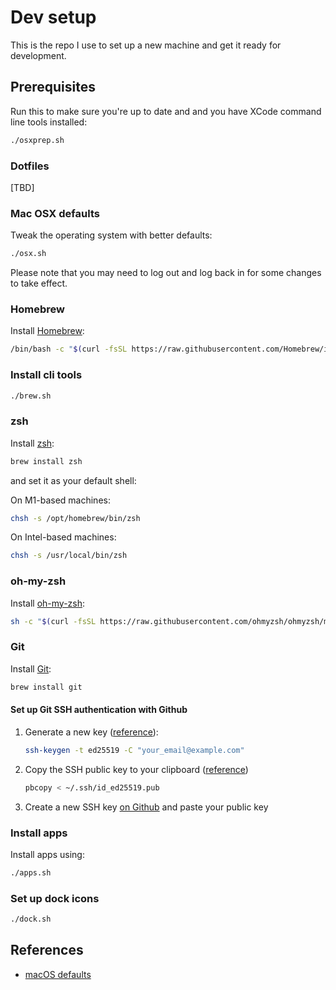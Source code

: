 # Dev setup

This is the repo I use to set up a new machine and get it ready for development.

## Prerequisites

Run this to make sure you're up to date and and you have XCode command line tools installed:

```bash
./osxprep.sh
```

###  Dotfiles

[TBD]

### Mac OSX defaults

Tweak the operating system with better defaults:

```bash
./osx.sh
```

Please note that you may need to log out and log back in for some changes to take effect.

### Homebrew

Install [Homebrew](https://docs.brew.sh/Installation):

```bash
/bin/bash -c "$(curl -fsSL https://raw.githubusercontent.com/Homebrew/install/master/install.sh)"
```

### Install cli tools

```bash
./brew.sh
```

### zsh

Install [zsh](https://github.com/ohmyzsh/ohmyzsh/wiki/Installing-ZSH):

```bash
brew install zsh
```

and set it as your default shell:

On M1-based machines:
```bash
chsh -s /opt/homebrew/bin/zsh
```

On Intel-based machines:
```bash
chsh -s /usr/local/bin/zsh
```

### oh-my-zsh

Install [oh-my-zsh](https://ohmyz.sh/):

```bash
sh -c "$(curl -fsSL https://raw.githubusercontent.com/ohmyzsh/ohmyzsh/master/tools/install.sh)"
```

### Git

Install [Git](https://git-scm.com/download/mac):

```bash
brew install git
```

#### Set up Git SSH authentication with Github

1. Generate a new key ([reference](https://docs.github.com/en/authentication/connecting-to-github-with-ssh/generating-a-new-ssh-key-and-adding-it-to-the-ssh-agent)):
   ```bash
   ssh-keygen -t ed25519 -C "your_email@example.com"
   ```
2. Copy the SSH public key to your clipboard ([reference](https://docs.github.com/en/authentication/connecting-to-github-with-ssh/adding-a-new-ssh-key-to-your-github-account#adding-a-new-ssh-key-to-your-account))
   ```bash
   pbcopy < ~/.ssh/id_ed25519.pub
   ```
3. Create a new SSH key [on Github](https://github.com/settings/keys) and paste your public key

### Install apps

Install apps using:

```bash
./apps.sh
```

### Set up dock icons

```bash
./dock.sh
```

## References

- [macOS defaults](https://macos-defaults.com/)

